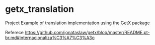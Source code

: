 # getx_translation

Project Example of translation implementation using the GetX package

Referece
https://github.com/jonataslaw/getx/blob/master/README.pt-br.md#internacionaliza%C3%A7%C3%A3o
